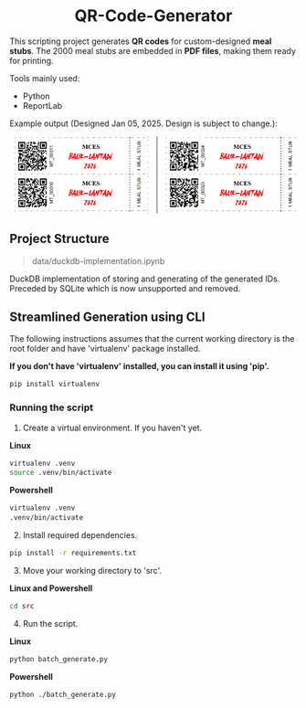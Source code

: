 <h1 align="center">QR-Code-Generator</h1>

This scripting project generates **QR codes** for custom-designed **meal stubs**. The 2000 meal stubs are embedded in **PDF files**, making them ready for printing. 

Tools mainly used:

- Python
- ReportLab

Example output (Designed Jan 05, 2025. Design is subject to change.):

![Meal Stubs](https://github.com/iragca/QR-Code-Generator/blob/main/docs/img/meal_stubs.png?raw=true)

<h2>Project Structure</h2>

> data/duckdb-implementation.ipynb

DuckDB implementation of storing and generating of the generated IDs. Preceded by SQLite which is now unsupported and removed.

<h2>Streamlined Generation using CLI</h2>

The following instructions assumes that the current working directory is the root folder and have 'virtualenv' package installed.

<div style="font-weight: bold; margin-bottom: 5px;">If you don't have 'virtualenv' installed, you can install it using 'pip'.</div>

```bash
pip install virtualenv
```

<h3>Running the script</h3>

1. Create a virtual environment. If you haven't yet.

<div style="font-weight: bold; margin-bottom: 5px;">Linux</div>

```bash
virtualenv .venv
source .venv/bin/activate
```

<div style="font-weight: bold; margin-bottom: 5px;">Powershell</div>

```bash
virtualenv .venv
.venv/bin/activate
```

2. Install required dependencies.

```bash
pip install -r requirements.txt
```

3. Move your working directory to 'src'. 

<div style="font-weight: bold; margin-bottom: 5px;">Linux and Powershell</div>

```bash
cd src
```

4. Run the script.

<div style="font-weight: bold; margin-bottom: 5px;">Linux</div>

```bash
python batch_generate.py
```


<div style="font-weight: bold; margin-bottom: 5px;">Powershell</div>

```bash
python ./batch_generate.py
```
